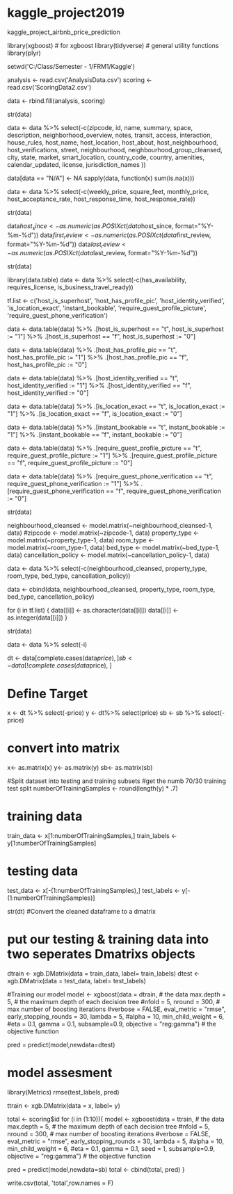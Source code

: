 # kaggle_project2019
kaggle_project_airbnb_price_prediction


library(xgboost) # for xgboost
library(tidyverse) # general utility functions
library(plyr)

setwd('C:/Class/Semester -  1/FRM1/Kaggle')

analysis <- read.csv('AnalysisData.csv')
scoring <- read.csv('ScoringData2.csv')


data <- rbind.fill(analysis, scoring)

str(data)

data <- data %>% select(-c(zipcode, id, name, summary, space, description, neighborhood_overview, notes, transit, access, interaction, house_rules,
                          host_name, host_location, host_about, host_neighbourhood, host_verifications, street, neighbourhood, neighbourhood_group_cleansed, 
                          city, state, market, smart_location, country_code, country, amenities, calendar_updated, license, jurisdiction_names
                          ))


data[data == "N/A"] <- NA
sapply(data, function(x) sum(is.na(x)))

data <- data %>% select(-c(weekly_price, square_feet, monthly_price, host_acceptance_rate, host_response_time, host_response_rate))

str(data)

data$host_since <- as.numeric(as.POSIXct(data$host_since, format="%Y-%m-%d"))
data$first_review <- as.numeric(as.POSIXct(data$first_review, format="%Y-%m-%d"))
data$last_review <- as.numeric(as.POSIXct(data$last_review, format="%Y-%m-%d"))

str(data)

library(data.table)
data <- data %>% select(-c(has_availability, requires_license, is_business_travel_ready))

tf.list <- c('host_is_superhost', 'host_has_profile_pic', 'host_identity_verified', 'is_location_exact', 'instant_bookable', 'require_guest_profile_picture', 'require_guest_phone_verification')


data <- data.table(data) %>%
  .[host_is_superhost == "t", host_is_superhost := "1"] %>%
  .[host_is_superhost == "f", host_is_superhost := "0"]

data <- data.table(data) %>%
  .[host_has_profile_pic == "t", host_has_profile_pic := "1"] %>%
  .[host_has_profile_pic == "f", host_has_profile_pic := "0"]

data <- data.table(data) %>%
  .[host_identity_verified == "t", host_identity_verified := "1"] %>%
  .[host_identity_verified == "f", host_identity_verified := "0"]

data <- data.table(data) %>%
  .[is_location_exact == "t", is_location_exact := "1"] %>%
  .[is_location_exact == "f", is_location_exact := "0"]

data <- data.table(data) %>%
  .[instant_bookable == "t", instant_bookable := "1"] %>%
  .[instant_bookable == "f", instant_bookable := "0"]

data <- data.table(data) %>%
  .[require_guest_profile_picture == "t", require_guest_profile_picture := "1"] %>%
  .[require_guest_profile_picture == "f", require_guest_profile_picture := "0"]

data <- data.table(data) %>%
  .[require_guest_phone_verification == "t", require_guest_phone_verification := "1"] %>%
  .[require_guest_phone_verification == "f", require_guest_phone_verification := "0"]


str(data)

neighbourhood_cleansed <- model.matrix(~neighbourhood_cleansed-1, data)
#zipcode <- model.matrix(~zipcode-1, data)
property_type <- model.matrix(~property_type-1, data)
room_type <- model.matrix(~room_type-1, data)
bed_type <- model.matrix(~bed_type-1, data)
cancellation_policy <- model.matrix(~cancellation_policy-1, data)

data <- data %>% select(-c(neighbourhood_cleansed, property_type, room_type, bed_type, cancellation_policy))

data <- cbind(data, neighbourhood_cleansed, property_type, room_type, bed_type, cancellation_policy) 

for (i in tf.list) {
data[[i]] <- as.character(data[[i]])
data[[i]] <- as.integer(data[[i]])
}

str(data)

data <- data %>% select(-i)

dt <- data[complete.cases(data$price), ]
sb <- data[!complete.cases(data$price), ]


# Define Target
x <- dt %>% select(-price)
y <- dt%>%
  select(price)
sb <- sb %>% select(-price)

# convert into matrix
x<- as.matrix(x)
y<- as.matrix(y)
sb<- as.matrix(sb)

#Split dataset into testing and training subsets
#get the numb 70/30 training test split
numberOfTrainingSamples <- round(length(y) * .7)

# training data
train_data <- x[1:numberOfTrainingSamples,]
train_labels <- y[1:numberOfTrainingSamples]

# testing data
test_data <- x[-(1:numberOfTrainingSamples),]
test_labels <- y[-(1:numberOfTrainingSamples)]

str(dt)
#Convert the cleaned dataframe to a dmatrix
# put our testing & training data into two seperates Dmatrixs objects

dtrain <- xgb.DMatrix(data = train_data, label= train_labels)
dtest <- xgb.DMatrix(data = test_data, label= test_labels)


#Training our model
model <- xgboost(data = dtrain, # the data 
                 max.depth = 5, # the maximum depth of each decision tree
                 #nfold = 5,
                 nround = 300, # max number of boosting iterations
                 #verbose = FALSE,
                 eval_metric = "rmse",
                 early_stopping_rounds = 30,
                 lambda = 5,
                 #alpha = 10,
                 min_child_weight = 6,
                 #eta = 0.1,
                 gamma = 0.1,
                 subsample=0.9,
                 objective = "reg:gamma")  # the objective function

pred = predict(model,newdata=dtest)

# model assesment
library(Metrics)
rmse(test_labels, pred)




ttrain <- xgb.DMatrix(data = x, label= y)


total <- scoring$id
for (i in (1:10)){
model <- xgboost(data = ttrain, # the data 
                 max.depth = 5, # the maximum depth of each decision tree
                 #nfold = 5,
                 nround = 300, # max number of boosting iterations
                 #verbose = FALSE,
                 eval_metric = "rmse",
                 early_stopping_rounds = 30,
                 lambda = 5,
                 #alpha = 10,
                 min_child_weight = 6,
                 #eta = 0.1,
                 gamma = 0.1,
                 seed = 1,
                 subsample=0.9,
                 objective = "reg:gamma")  # the objective function

pred = predict(model,newdata=sb)
total <- cbind(total, pred)
}

write.csv(total, 'total',row.names = F)
